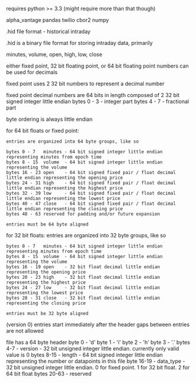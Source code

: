 requires python >= 3.3 (might require more than that though)

alpha_vantage pandas twilio cbor2 numpy

.hid file format - historical intraday

.hid is a binary file format for storing intraday data, primarily

minutes, volume, open, high, low, close

either fixed point, 32 bit floating point, or 64 bit floating point numbers can be used for decimals

fixed point uses 2 32 bit numbers to represent a decimal number

fixed point decimal numbers are 64 bits in length composed of 2 32 bit signed integer little endian
bytes 0 - 3 - integer part
bytes 4 - 7 - fractional part

byte ordering is always little endian

for 64 bit floats or fixed point:

    entries are organized into 64 byte groups, like so

    bytes 0 - 7   minutes - 64 bit signed integer little endian representing minutes from epoch time
    bytes 8 - 15  volume  - 64 bit signed integer little endian representing the volume
    bytes 16 - 23 open    - 64 bit signed fixed pair / float decimal little endian representing the opening price
    bytes 24 - 31 high    - 64 bit signed fixed pair / float decimal little endian representing the highest price
    bytes 32 - 39 low     - 64 bit signed fixed pair / float decimal little endian representing the lowest price
    bytes 40 - 47 close   - 64 bit signed fixed pair / float decimal little endian representing the closing price
    bytes 48 - 63 reserved for padding and/or future expansion

    entries must be 64 byte aligned

for 32 bit floats:
    entries are organized into 32 byte groups, like so

    bytes 0 - 7   minutes - 64 bit signed integer little endian representing minutes from epoch time
    bytes 8 - 15  volume  - 64 bit signed integer little endian representing the volume
    bytes 16 - 19 open    - 32 bit float decimal little endian representing the opening price
    bytes 20 - 23 high    - 32 bit float decimal little endian representing the highest price
    bytes 24 - 27 low     - 32 bit float decimal little endian representing the lowest price
    bytes 28 - 31 close   - 32 bit float decimal little endian representing the closing price

    entries must be 32 byte aligned

(version 0) entries start immediately after the header
gaps between entries are not allowed

file has a 64 byte header
byte 0    - 'd'
byte 1    - 'i'
byte 2    - 'h'
byte 3    - '.'
bytes 4-7  - version - 32 bit unsigned integer little endian. currently only valid value is 0
bytes 8-15 - length  - 64 bit signed integer little endian representing the number or datapoints in this file
byte 16-19  - data_type - 32 bit unsigned integer little endian. 0 for fixed point. 1 for 32 bit float. 2 for 64 bit float
bytes 20-63 - reserved